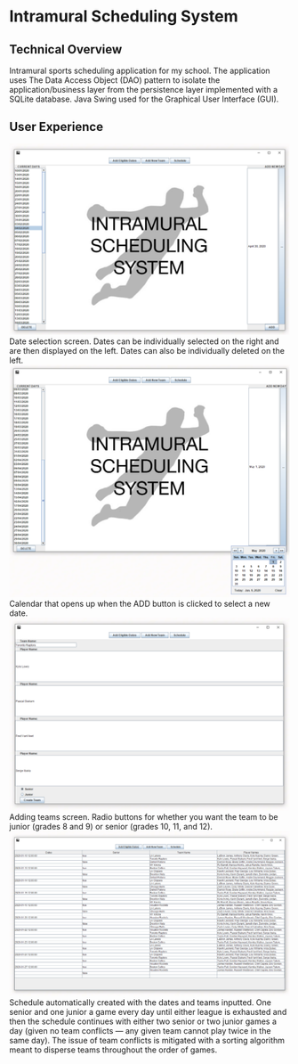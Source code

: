 # Intramural Scheduling System

## Technical Overview
Intramural sports scheduling application for my school. The application uses The Data Access Object (DAO) pattern to isolate the application/business layer from the persistence layer implemented with a SQLite database. Java Swing used for the Graphical User Interface (GUI).

## User Experience
![Screenshot 1](sc-1-3.png)
Date selection screen. Dates can be individually selected on the right and are then displayed on the left. Dates can also be individually deleted on the left.
![Screenshot 2](sc-2.png)
Calendar that opens up when the ADD button is clicked to select a new date.
![Screenshot 3](sc-3.png)
Adding teams screen. Radio buttons for whether you want the team to be junior (grades 8 and 9) or senior (grades 10, 11, and 12).
![Screenshot 4](sc-4.png)
Schedule automatically created with the dates and teams inputted. One senior and one junior a game every day until either league is exhausted and then the schedule continues with either two senior or two junior games a day (given no team conflicts — any given team cannot play twice in the same day). The issue of team conflicts is mitigated with a sorting algorithm meant to disperse teams throughout the order of games.
